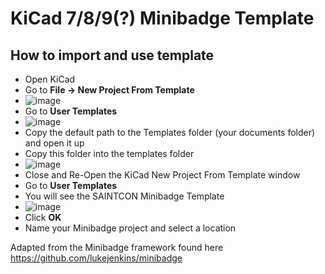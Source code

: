 # KiCad 7/8/9(?) Minibadge Template

## How to import and use template
* Open KiCad
* Go to **File -> New Project From Template**
* ![image](https://github.com/user-attachments/assets/6f3ff106-a5fc-41d8-ba4a-7dc359e2a5c6)
* Go to **User Templates**
* ![image](https://github.com/user-attachments/assets/40929cee-a60d-4d6f-9b6d-f3857bca93cd)
* Copy the default path to the Templates folder (your documents folder) and open it up
* Copy this folder into the templates folder
* ![image](https://github.com/user-attachments/assets/be31c697-9768-456e-91f3-752edbe1b31e)
* Close and Re-Open the KiCad New Project From Template window
* Go to **User Templates**
* You will see the SAINTCON Minibadge Template
* ![image](https://github.com/user-attachments/assets/ff9301dd-f89c-4c74-ac33-b4ed6d4642ae)
* Click **OK**
* Name your Minibadge project and select a location

Adapted from the Minibadge framework found here https://github.com/lukejenkins/minibadge
